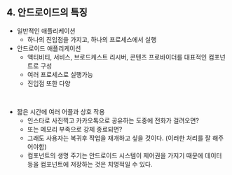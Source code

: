 ## 4. 안드로이드의 특징

- 일반적인 애플리케이션
    - 하나의 진입점을 가지고, 하나의 프로세스에서 실행
- 안드로이드 애플리케이션
    - 액티비티, 서비스, 브로드케스트 리시버, 콘텐츠 프로바이더를 대표적인 컴포넌트로 구성
    - 여러 프로세스로 실행가능
    - 진입점 또한 다양

<br/>

- 짧은 시간에 여러 어플과 상호 작용
    - 인스타로 사진찍고 카카오톡으로 공유하는 도중에 전화가 걸려오면?
    - 또는 메모리 부족으로 강제 종료되면?
    - 그래도 사용자는 복귀후 작업을 재개하고 싶을 것이다. (이러한 처리를 잘 해주어야함)
    - 컴포넌트의 생명 주기는 안드로이드 시스템이 제어권을 가지기 때문에 데이터 등을 컴포넌트에 저장하는 것은 치명적일 수 있다.